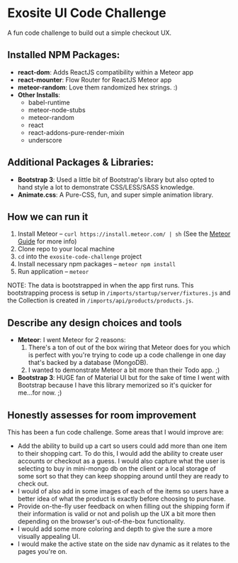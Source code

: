 # Exosite UI Code Challenge
A fun code challenge to build out a simple checkout UX.


## Installed NPM Packages:
- **react-dom**: Adds ReactJS compatibility within a Meteor app
- **react-mounter**: Flow Router for ReactJS Meteor app
- **meteor-random**: Love them randomized hex strings. :)
- **Other Installs**:
  - babel-runtime
  - meteor-node-stubs
  - meteor-random
  - react
  - react-addons-pure-render-mixin
  - underscore

## Additional Packages & Libraries:
- **Bootstrap 3**: Used a little bit of Bootstrap's library but also opted to hand style a lot to demonstrate CSS/LESS/SASS knowledge.
- **Animate.css**: A Pure-CSS, fun, and super simple animation library.

## How we can run it
1. Install Meteor – `curl https://install.meteor.com/ | sh` (See the [Meteor Guide](https://guide.meteor.com/#quickstart) for more info)
2. Clone repo to your local machine
2. `cd` into the `exosite-code-challenge` project
3. Install necessary npm packages – `meteor npm install`
4. Run application – `meteor`

NOTE: The data is bootstrapped in when the app first runs.  This bootstrapping process is setup in `/imports/startup/server/fixtures.js` and the Collection is created in `/imports/api/products/products.js`.

## Describe any design choices and tools
- **Meteor**:  I went Meteor for 2 reasons:
  1. There's a ton of out of the box wiring that Meteor does for you which is perfect with you're trying to code up a code challenge in one day that's backed by a database (MongoDB).
  2. I wanted to demonstrate Meteor a bit more than their Todo app. ;)
- **Bootstrap 3**: HUGE fan of Material UI but for the sake of time I went with Bootstrap because I have this library memorized so it's quicker for me...for now. ;)


## Honestly assesses for room improvement
This has been a fun code challenge. Some areas that I would improve are:
- Add the ability to build up a cart so users could add more than one item to their shopping cart.  To do this, I would add the ability to create user accounts or checkout as a guess.  I would also capture what the user is selecting to buy in mini-mongo db on the client or a local storage of some sort so that they can keep shopping around until they are ready to check out.
- I would of also add in some images of each of the items so users have a better idea of what the product is exactly before choosing to purchase.
- Provide on-the-fly user feedback on when filling out the shipping form if their information is valid or not and polish up the UX a bit more then depending on the browser's out-of-the-box functionality.
- I would add some more coloring and depth to give the sure a more visually appealing UI.
- I would make the active state on the side nav dynamic as it relates to the pages you're on.
